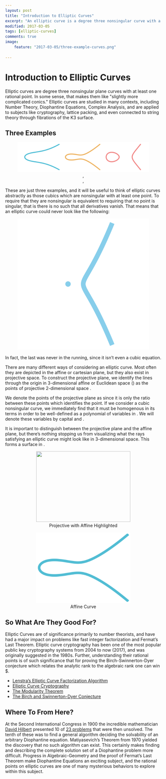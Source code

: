 ```yaml
---
layout: post
title: "Introduction to Elliptic Curves"
excerpt: "An elliptic curve is a degree three nonsingular curve with a rational point."
modified: 2017-03-05
tags: [elliptic-curves]
comments: true
image:
    feature: "2017-03-05/three-example-curves.png"

---
```

# Introduction to Elliptic Curves

<p>Elliptic curves are degree three nonsingular plane curves with at least one rational point.
In some sense, that makes them like "slightly more complicated conics." Elliptic curves
are studied in many contexts, including Number Theory, Diophantine Equations, Complex Analysis,
and are applied to subjects like cryptography, lattice packing, and even connected to string
theory through fibrations of the K3 surface. </p>

<h2>Three Examples</h2>
<center>
<figure>
  <img src="https://github.com/ctesta01/ctesta01.github.io/blob/master/img/2017-03-05/three-example-curves.png?raw=true">
  <figcaption>
  <span class="math">
  <script type="math/tex">
  y^2 = x^3 + x + 1
  </script></span>, <br>
  <span class="math">
  <script type="math/tex">
  y^2 = x^3 - x + 1  
  </script></span>, <br>
  <span class="math"><script type="math/tex"> y^2 = x^3 - x
  </script></span>
  </figcaption>
</figure>
</center>

<p>These are just three examples, and it will be useful to think of elliptic curves abstractly as those cubics which are nonsingular with at least one point. To require that they are nonsingular is equivalent to requiring that no point is singular, that is there is no <span class="math"><script type="math/tex">P \in E</script></span> such that all
derivatives vanish. That means that an elliptic curve could never look like the following:</p>
<center>
<figure>
  <img src="https://github.com/ctesta01/thesis-blog/blob/master/images/acnode.png?raw=true"  >
</figure>
</center>
<p>In fact, the last was never in the running, since it isn’t even a cubic equation.</p>
<p>There are many different ways of considering an elliptic curve. Most often they are depicted in the affine or cartesian plane, but they also exist in projective space. To construct the projective plane, we identify the lines through the origin in 3-dimensional affine or Euclidean space (<span class="math"><script type="math/tex">\mathbb A^2</script></span>) as the points of projective 2-dimensional space <span class="math"><script type="math/tex">\mathbb P^2</script></span>.</p>
<p>We denote the points of the projective plane as <span class="math"><script type="math/tex">(x:y:z)</script></span> since it is only the ratio between these points which identifies the point. If we consider a
cubic nonsingular curve, we immediately find that it must be homogenous
in its terms in order to be well-defined as a polynomial of variables
in <span class="math"><script type="math/tex">\mathbb P^2</script></span>. We will denote these variables by capital <span class="math"><script type="math/tex">X, Y</script></span> and <span class="math"><script type="math/tex">Z</script></span>.</p>
<p>It is important to distinguish between the projective plane and the affine plane, but there’s nothing stopping us from visualizing what the rays satisfying an elliptic curve might look like in 3-dimensional space. This forms a surface in <span class="math"><script type="math/tex">\mathbb R^3</script></span>.</p>
<center>
<figure>
  <img src="https://github.com/ctesta01/thesis-blog/blob/master/images/92b_spinning.gif?raw=true" alt="" width="304" height="228">
  <figcaption>Projective with Affine Highlighted <span class="math"><script type="math/tex"> Y^2Z = X^3 - X^2Z + Z^3  </script></span></figcaption>
</figure>
<figure>
  <img src="https://github.com/ctesta01/thesis-blog/blob/master/images/92b_blue.png?raw=true" alt="" width="304" height="228">
  <figcaption> Affine Curve <span class="math"><script type="math/tex"> y^2 + y = x^3 - x + 1 </script></span></figcaption>
</figure>
</center>
<h2>So What Are They Good For?</h2>
<p>Elliptic Curves are of significance primarily to number theorists, and have had a major impact on problems like fast integer factorization and Fermat’s Last Theorem. Elliptic curve cryptography has been one of the most popular public key cryptography systems from 2004 to now (2017), and was originally suggested in the 1980s. Further, understanding their rational points is of such significance that for proving the Birch-Swinnerton-Dyer conjecture which relates the analytic rank to the algebraic rank one can win $<span class="math"><script type="math/tex">10^6</script></span>.</p>
<ul>
<li><a href="https://en.wikipedia.org/wiki/Lenstra_elliptic_curve_factorization">Lenstra’s Elliptic Curve Factorization Algorithm</a></li>
<li><a href="https://en.wikipedia.org/wiki/Elliptic_curve_cryptography">Elliptic Curve Cryptography</a></li>
<li><a href="https://en.wikipedia.org/wiki/Modularity_theorem">The Modularity Theorem</a></li>
<li><a href="https://en.wikipedia.org/wiki/Birch_and_Swinnerton-Dyer_conjecture">The Birch and Swinnerton-Dyer Conjecture</a></li>
</ul>
<h2>Where To From Here?</h2>
<p>At the Second International Congress in 1900 the incredible mathematician <a href="https://en.wikipedia.org/wiki/David_Hilbert">David Hilbert</a> presented 10 of <a href="http://mathworld.wolfram.com/HilbertsProblems.html">23 problems</a> that were then unsolved. The tenth of these was to find
a general algorithm deciding the solvability of an arbitrary Diophantine equation. Matiyasevich’s Theorem from 1970 yielded the discovery that no such algorithm can exist. This certainly makes finding and describing the complete solution set of a Diophantine problem more difficult. Progress in Algebraic-Geometry and the proof of Fermat’s Last Theorem make Diophantine Equations an exciting subject, and the rational points on elliptic curves
are one of many mysterious behaviors to explore within this subject.</p>
